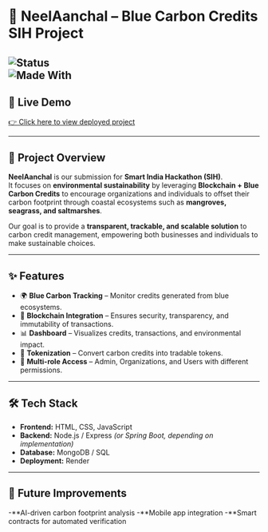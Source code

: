 # 🌊 NeelAanchal – Blue Carbon Credits SIH Project  

![Status](https://img.shields.io/badge/Project-SIH%202025-blue?style=for-the-badge)  
![Made With](https://img.shields.io/badge/Made%20with-%E2%9D%A4-red?style=for-the-badge)  
---

## 🔗 Live Demo  
[👉 Click here to view deployed project](https://neelanchal4.onrender.com)  

---

## 📖 Project Overview  
**NeelAanchal** is our submission for **Smart India Hackathon (SIH)**.  
It focuses on **environmental sustainability** by leveraging **Blockchain + Blue Carbon Credits** to encourage organizations and individuals to offset their carbon footprint through coastal ecosystems such as **mangroves, seagrass, and saltmarshes**.  

Our goal is to provide a **transparent, trackable, and scalable solution** to carbon credit management, empowering both businesses and individuals to make sustainable choices.  

---

## ✨ Features  
- 🌍 **Blue Carbon Tracking** – Monitor credits generated from blue ecosystems.  
- 🔗 **Blockchain Integration** – Ensures security, transparency, and immutability of transactions.  
- 📊 **Dashboard** – Visualizes credits, transactions, and environmental impact.  
- 💸 **Tokenization** – Convert carbon credits into tradable tokens.  
- 👥 **Multi-role Access** – Admin, Organizations, and Users with different permissions.  

---

## 🛠️ Tech Stack  
- **Frontend:** HTML, CSS, JavaScript  
- **Backend:** Node.js / Express *(or Spring Boot, depending on implementation)*  
- **Database:** MongoDB / SQL  
- **Deployment:** Render  

---

 ## 📌 Future Improvements

-**AI-driven carbon footprint analysis
-**Mobile app integration
-**Smart contracts for automated verification  

